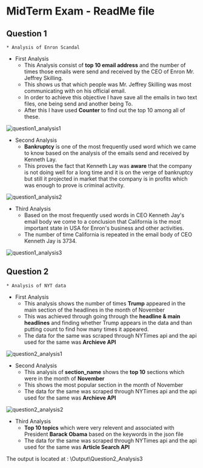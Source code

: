 
# MidTerm Exam - ReadMe file

## Question 1

    * Analysis of Enron Scandal
    

* First Analysis
    *  This Analysis consist of **top 10 email address** and the number of times those emails were send and received by        the CEO of Enron Mr. Jeffrey Skilling.
    *  This shows us that which people was Mr. Jeffrey Skilling was most communicating with on his official email.
    *  In order to achieve this objective I have save all the emails in two text files, one being send and another            being To.
    *  After this I have used **Counter** to find out the top 10 among all of these.

![question1_analysis1](https://cloud.githubusercontent.com/assets/25187720/23642052/1386a2da-02ad-11e7-9e55-1196b3a50ac8.PNG)
    

* Second Analysis
    *  **Bankruptcy** is one of the most frequently used word which we came to know based on the analysis of the emails        send and received by Kenneth Lay. 
    *  This proves the fact that Kenneth Lay was **aware** that the company is not doing well for a long time and it is        on the verge of bankruptcy but still it projected in market that the company is in profits which was enough to        prove is criminal activity.
  

![question1_analysis2](https://cloud.githubusercontent.com/assets/25187720/23642109/3a2814dc-02ad-11e7-838b-26917fdb7611.PNG)

* Third Analysis
    *  Based on the most frequently used words in CEO Kenneth Jay's email body we come to a conclusion that California        is the most important state in USA for Enron's business and other activities.
    *  The number of time California is repeated in the email body of CEO Kenneth Jay is 3734.


![question1_analysis3](https://cloud.githubusercontent.com/assets/25187720/23642128/51c4fa74-02ad-11e7-886a-99de5f154b24.PNG)



## Question 2
    * Analysis of NYT data
    

* First Analysis
    *  This analysis shows the number of times **Trump** appeared in the main section of the headlines in the month of        November
    *  This was achieved through going through the **headline & main headlines** and finding whether Trump appears in          the data and than putting count to find how many times it appeared.
    *  The data for the same was scraped through NYTimes api and the api used for the same was **Archieve API**
    
![question2_analysis1](https://cloud.githubusercontent.com/assets/25187720/23642153/6ab250ae-02ad-11e7-84a8-209f30b7432f.PNG)


* Second Analysis
    *  This analysis of **section_name** shows the **top 10** sections which were in the month of **November**
    *  This shows the most popular section in the month of November
    *  The data for the same was scraped through NYTimes api and the api used for the same was **Archieve API**
    
![question2_analysis2](https://cloud.githubusercontent.com/assets/25187720/23642171/8659db88-02ad-11e7-8637-9fb557d1d230.PNG)


*  Third Analysis
    *  **Top 10 topics** which were very relevent and associated with President **Barack Obama** based on the keywords        in the json file
    *  The data for the same was scraped through NYTimes api and the api used for the same was **Article Search API**
    
The output is located at : \\Output\\Question2_Analysis3
